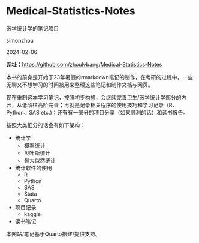 # Medical-Statistics-Notes
医学统计学的笔记项目

simonzhou

2024-02-06

**网址：**<https://github.com/zhoulvbang/Medical-Statistics-Notes>

本书的前身是开始于23年暑假的rmarkdown笔记的制作，在考研的过程中，一些无聊又不想学习的时间被用来整理这些笔记和制作文档与网页。

现在重制这本学习笔记，按照初步构想，会继续完善卫生/医学统计学部分的内容，从低阶往高阶完善；再就是记录相关程序的使用技巧和学习记录（R、Python、SAS etc.)；还有有一部分的项目分享（如果顺利的话）和读书报告。

按照大类细分的话会有如下架构：

- 统计学
  - 概率统计
  - 贝叶斯统计
  - 最大似然统计
- 统计软件的使用
  - R
  - Python
  - SAS
  - Stata
  - Quarto
- 项目记录
  - kaggle
- 读书笔记

本网站/笔记基于Quarto搭建/提供支持。
